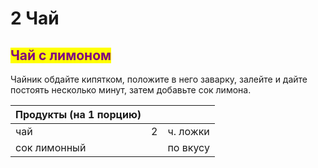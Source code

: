 # 2 Чай

## <mark style="color:purple;">Чай с лимоном</mark>

Чайник обдайте кипятком, положите в него заварку, залейте и дайте постоять несколько минут, затем добавьте сок лимона.

| Продукты (на 1 порцию) |   |          |
| ---------------------- | - | -------- |
| чай                    | 2 | ч. ложки |
| сок лимонный           |   | по вкусу |
